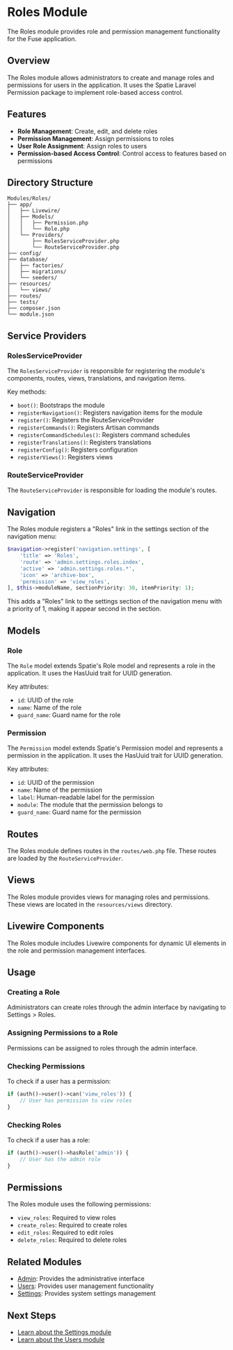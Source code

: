 # Roles Module

The Roles module provides role and permission management functionality for the Fuse application.

## Overview

The Roles module allows administrators to create and manage roles and permissions for users in the application. It uses the Spatie Laravel Permission package to implement role-based access control.

## Features

- **Role Management**: Create, edit, and delete roles
- **Permission Management**: Assign permissions to roles
- **User Role Assignment**: Assign roles to users
- **Permission-based Access Control**: Control access to features based on permissions

## Directory Structure

```
Modules/Roles/
├── app/
│   ├── Livewire/
│   ├── Models/
│   │   ├── Permission.php
│   │   └── Role.php
│   └── Providers/
│       ├── RolesServiceProvider.php
│       └── RouteServiceProvider.php
├── config/
├── database/
│   ├── factories/
│   ├── migrations/
│   └── seeders/
├── resources/
│   └── views/
├── routes/
├── tests/
├── composer.json
└── module.json
```

## Service Providers

### RolesServiceProvider

The `RolesServiceProvider` is responsible for registering the module's components, routes, views, translations, and navigation items.

Key methods:

- `boot()`: Bootstraps the module
- `registerNavigation()`: Registers navigation items for the module
- `register()`: Registers the RouteServiceProvider
- `registerCommands()`: Registers Artisan commands
- `registerCommandSchedules()`: Registers command schedules
- `registerTranslations()`: Registers translations
- `registerConfig()`: Registers configuration
- `registerViews()`: Registers views

### RouteServiceProvider

The `RouteServiceProvider` is responsible for loading the module's routes.

## Navigation

The Roles module registers a "Roles" link in the settings section of the navigation menu:

```php
$navigation->register('navigation.settings', [
    'title' => 'Roles',
    'route' => 'admin.settings.roles.index',
    'active' => 'admin.settings.roles.*',
    'icon' => 'archive-box',
    'permission' => 'view_roles',
], $this->moduleName, sectionPriority: 30, itemPriority: 1);
```

This adds a "Roles" link to the settings section of the navigation menu with a priority of 1, making it appear second in the section.

## Models

### Role

The `Role` model extends Spatie's Role model and represents a role in the application. It uses the HasUuid trait for UUID generation.

Key attributes:
- `id`: UUID of the role
- `name`: Name of the role
- `guard_name`: Guard name for the role

### Permission

The `Permission` model extends Spatie's Permission model and represents a permission in the application. It uses the HasUuid trait for UUID generation.

Key attributes:
- `id`: UUID of the permission
- `name`: Name of the permission
- `label`: Human-readable label for the permission
- `module`: The module that the permission belongs to
- `guard_name`: Guard name for the permission

## Routes

The Roles module defines routes in the `routes/web.php` file. These routes are loaded by the `RouteServiceProvider`.

## Views

The Roles module provides views for managing roles and permissions. These views are located in the `resources/views` directory.

## Livewire Components

The Roles module includes Livewire components for dynamic UI elements in the role and permission management interfaces.

## Usage

### Creating a Role

Administrators can create roles through the admin interface by navigating to Settings > Roles.

### Assigning Permissions to a Role

Permissions can be assigned to roles through the admin interface.

### Checking Permissions

To check if a user has a permission:

```php
if (auth()->user()->can('view_roles')) {
    // User has permission to view roles
}
```

### Checking Roles

To check if a user has a role:

```php
if (auth()->user()->hasRole('admin')) {
    // User has the admin role
}
```

## Permissions

The Roles module uses the following permissions:

- `view_roles`: Required to view roles
- `create_roles`: Required to create roles
- `edit_roles`: Required to edit roles
- `delete_roles`: Required to delete roles

## Related Modules

- [Admin](admin.md): Provides the administrative interface
- [Users](users.md): Provides user management functionality
- [Settings](settings.md): Provides system settings management

## Next Steps

- [Learn about the Settings module](settings.md)
- [Learn about the Users module](users.md)
